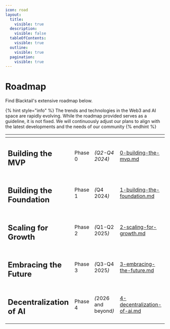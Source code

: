 ```yaml
---
icon: road
layout:
  title:
    visible: true
  description:
    visible: false
  tableOfContents:
    visible: true
  outline:
    visible: true
  pagination:
    visible: true
---
```


# Roadmap

Find Blacktail's extensive roadmap below.

{% hint style="info" %}
The trends and technologies in the Web3 and AI space are rapidly evolving. While the roadmap provided serves as a guideline, it is not fixed. We will continuously adjust our plans to align with the latest developments and the needs of our community
{% endhint %}

<table data-card-size="large" data-view="cards"><thead><tr><th></th><th></th><th></th><th data-hidden data-card-target data-type="content-ref"></th></tr></thead><tbody><tr><td><h2>Building the MVP</h2></td><td>Phase 0</td><td><em>(Q2-Q4 2024)</em></td><td><a href="0-building-the-mvp.md">0-building-the-mvp.md</a></td></tr><tr><td><h2>Building the Foundation</h2></td><td>Phase 1</td><td><em>(</em>Q4 2024<em>)</em></td><td><a href="1-building-the-foundation.md">1-building-the-foundation.md</a></td></tr><tr><td><h2>Scaling for Growth</h2></td><td>Phase 2</td><td><em>(</em>Q1-Q2 2025<em>)</em></td><td><a href="2-scaling-for-growth.md">2-scaling-for-growth.md</a></td></tr><tr><td><h2>Embracing the Future</h2></td><td>Phase 3</td><td><em>(</em>Q3-Q4 2025<em>)</em></td><td><a href="3-embracing-the-future.md">3-embracing-the-future.md</a></td></tr><tr><td><h2>Decentralization of AI</h2></td><td>Phase 4</td><td><em>(</em>2026 and beyond<em>)</em></td><td><a href="4-decentralization-of-ai.md">4-decentralization-of-ai.md</a></td></tr></tbody></table>
